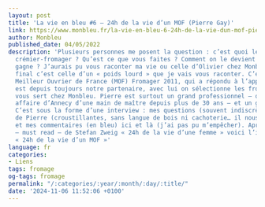 ```yaml
---
layout: post
title: 'La vie en bleu #6 – 24h de la vie d’un MOF (Pierre Gay)'
link: https://www.monbleu.fr/la-vie-en-bleu-6-24h-de-la-vie-dun-mof-pierre-gay
author: Monbleu
published_date: 04/05/2022
description: 'Plusieurs personnes me posent la question : c’est quoi le métier de
  crémier-fromager ? Qu’est ce que vous faites ? Comment on le devient ? Combien ça
  gagne ? J’aurais pu vous raconter ma vie ou celle d’Olivier chez Monbleu mais au
  final c’est celle d’un « poids lourd » que je vais vous raconter. C’est Pierre Gay,
  Meilleur Ouvrier de France (MOF) Fromager 2011, qui a répondu à l’appel. Pierre
  est depuis toujours notre partenaire, avec lui on sélectionne les fromages qu’on
  vous sert chez Monbleu. Pierre est surtout un grand professionnel – qui mène son
  affaire d’Annecy d’une main de maître depuis plus de 30 ans – et un gars en or.
  C’est sous la forme d’une interview : mes questions (souvent indiscrètes), les réponses
  de Pierre (croustillantes, sans langue de bois ni cachoterie… il nous révèle TOUT)
  et mes commentaires (en bleu) ici et là (j’ai pas pu m’empêcher). Après le roman
  – must read – de Stefan Zweig « 24h de la vie d’une femme » voici l’incontournable
  « 24h de la vie d’un MOF »'
language: fr
categories:
- Liens
tags: fromage
og-tags: fromage
permalink: "/:categories/:year/:month/:day/:title/"
date: '2024-11-06 11:52:06 +0100'
---
```

